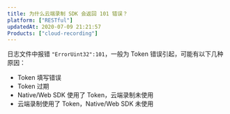 ```yaml
---
title: 为什么云端录制 SDK 会返回 101 错误？
platform: ["RESTful"]
updatedAt: 2020-07-09 21:21:57
Products: ["cloud-recording"]
---
```


日志文件中报错 `"ErrorUint32":101`，一般为 Token 错误引起，可能有以下几种原因：

- Token 填写错误
- Token 过期
- Native/Web SDK 使用了 Token，云端录制未使用
- 云端录制使用了 Token，Native/Web SDK 未使用
